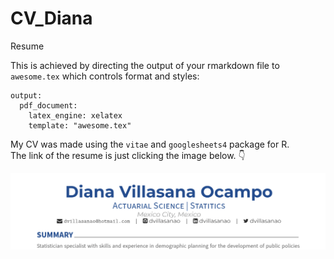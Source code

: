 
<!-- README.md is generated from README.Rmd. Please edit that file -->
<!-- badges: start -->
<!-- badges: end -->

# CV_Diana

Resume

This is achieved by directing the output of your rmarkdown file to
`awesome.tex` which controls format and styles:

    output:
      pdf_document:
        latex_engine: xelatex
        template: "awesome.tex"

My CV was made using the `vitae` and `googlesheets4` package for R.  
The link of the resume is just clicking the image below. 👇

<html>
<body>
<a href = "https://drive.google.com/file/d/10iO_jRBLb9ThPyhAtNNnBhq2iAMpQ7PS/view?usp=sharing" target="_blank">
<img src="https://github.com/dvillasanao/CV_Diana/blob/resume/img/CV_img.png?raw=true"></a>
</body>
</html>
